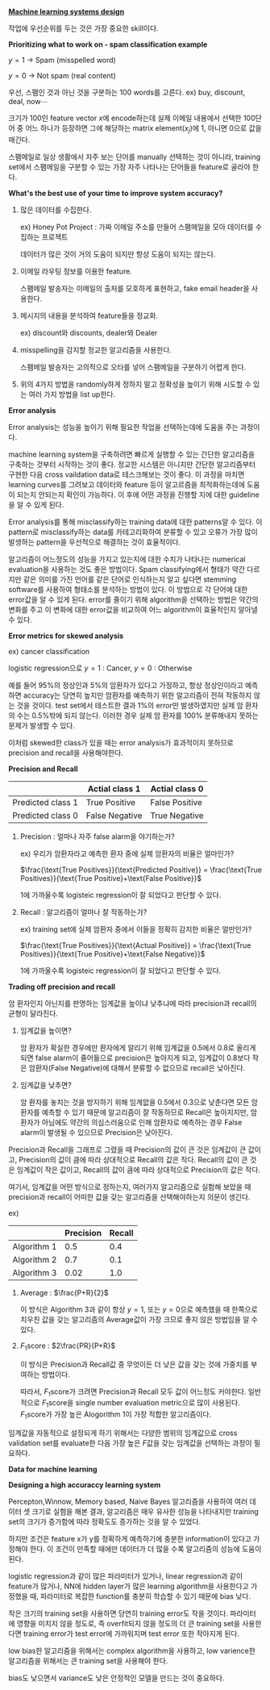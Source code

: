 <Strong><u>Machine learning systems design</u></strong>

작업에 우선순위를 두는 것은 가장 중요한 skill이다.

**Prioritizing what to work on - spam classification example**

$y = 1$ -> Spam (misspelled word)

$y = 0$ -> Not spam  (real content)

우선, 스팸인 것과 아닌 것을 구분하는 100 words를 고른다. ex) buy, discount, deal, now$\cdots$

크기가 100인 feature vector $x$에 encode하는데 실제 이메일 내용에서 선택한 100단어 중 어느 하나가 등장하면 그에 해당하는 matrix element($x_j$)에 1, 아니면 0으로 값을 매긴다.

스팸메일로 일상 생활에서 자주 보는 단어를 manually 선택하는 것이 아니라, training set에서 스팸메일을 구분할 수 있는 가장 자주 나타나는 단어들을 feature로 골라야 한다.

**What's the best use of your time to improve system accuracy?**

1. 많은 데이터를 수집한다. 

   ex) Honey Pot Project : 가짜 이메일 주소를 만들어 스팸메일을 모아 데이터를 수집하는 프로젝트

   데이터가 많은 것이 거의 도움이 되지만 항상 도움이 되지는 않는다.

2. 이메일 라우팅 정보를 이용한 feature.

   스팸메일 발송자는 이메일의 출처를 모호하게 표현하고, fake email header을 사용한다.

3. 메시지의 내용을 분석하여 feature들을 정교화.

   ex) discount와 discounts, dealer와 Dealer

4. misspelling을 감지할 정교한 알고리즘을 사용한다.

   스팸메일 발송자는 고의적으로 오타를 넣어 스팸메일을 구분하기 어렵게 한다.

5. 위의 4가지 방법을 randomly하게 정하지 말고 정확성을 높이기 위해 시도할 수 있는 여러 가지 방법을 list up한다.

**Error analysis**

Error analysis는 성능을 높이기 위해 필요한 작업을 선택하는데에 도움을 주는 과정이다.

machine learning system을 구축하려면 빠르게 실행할 수 있는 간단한 알고리즘을 구축하는 것부터 시작하는 것이 좋다. 정교한 시스템은 아니지만 간단한 알고리즘부터 구현한 다음 cross vaildation data로 테스크해보는 것이 좋다. 이 과정을 마치면 learning curves를 그려보고 데이터와 feature 등이 알고르즘을 최적화하는데에 도움이 되는지 안되는지 확인이 가능하다. 이 후에 어떤 과정을 진행할 지에 대한 guideline을 알 수 있게 된다. 

Error analysis를 통해 misclassify하는 training data에 대한 patterns알 수 있다. 이 pattern로 misclassify하는 data를 카테고리화하여 분류할 수 있고 오류가 가장 많이 발생하는 pattern을 우선적으로 해결하는 것이 효율적이다.

알고리즘이 어느정도의 성능을 가지고 있는지에 대한 수치가 나타나는 numerical evaluation을 사용하는 것도 좋은 방법이다. Spam classifying에서 형태가 약간 다르지만 같은 의미를 가진 언어를 같은 단어로 인식하는지 알고 싶다면 stemming software를 사용하여 형태소를 분석하는 방법이 있다.  이 방법으로 각 단어에 대한 error값을 알 수 있게 된다. error를 줄이기 위해 algorithm을 선택하는 방법은 약간의 변화를 주고 이 변화에 대한 error값을 비교하여 어느 algorithm이 효율적인지 알아낼 수 있다. 



**Error metrics for skewed analysis**

ex) cancer classification

logistic regression으로 $y=1$ : Cancer, $y=0$ : Otherwise

예를 들어 95%의 정상인과 5%의 암환자가 있다고 가정하고, 항상 정상인이라고 예측하면 accuracy는 당연히 높지만 암환자를 예측하기 위한 알고리즘이 전혀 작동하지 않는 것을 것이다. test set에서 테스트한 결과 1%의 error만 발생하였지만 실제 암 환자의 수는 0.5%밖에 되지 않는다. 이러한 경우 실제 암 환자를 100% 분류해내지 못하는 문제가 발생할 수 있다.

이처럼 skewed한 class가 있을 때는 error analysis가 효과적이지 못하므로 precision and recall을 사용해야한다.

**Precision and Recall**

|                   | Actial class 1 | Actial class 0 |
| ----------------- | -------------- | -------------- |
| Predicted class 1 | True Positive  | False Positive |
| Predicted class 0 | False Negative | True Negative  |

1. Precision : 얼마나 자주 false alarm을 야기하는가?

   ex) 우리가 암환자라고 예측한 환자 중에 실제 암환자의 비율은 얼마인가?

   $\frac{\text{True Positives}}{\text{Predicted Positive}} = \frac{\text{True Positives}}{\text{True Positive}+\text{False Positive}}$

   1에 가까울수록 logisteic regression이 잘 되었다고 판단할 수 있다.

2. Recall : 알고리즘이 얼마나 잘 작동하는가?

   ex) training set에 실제 암환자 중에서 이들을 정확히 감지한 비율은 얼만인가?

    $\frac{\text{True Positives}}{\text{Actual Positive}} = \frac{\text{True Positives}}{\text{True Positive}+\text{False Negative}}$

   1에 가까울수록 logisteic regression이 잘 되었다고 판단할 수 있다.



**Trading off precision and recall**

암 환자인지 아닌지를 판명하는 임계값을 높이냐 낮추냐에 따라 precision과 recall의 균형이 달라진다.

1. 임계값을 높이면?

   암 환자가 확실한 경우에만 환자에게 알리기 위해 임계값을 0.5에서 0.8로 올리게 되면 false alarm이 줄어듦으로 precision은 높아지게 되고, 임계값이 0.8보다 작은 암환자(False Negative)에 대해서 분류할 수 없으므로 recall은  낮아진다. 

2. 임계값을 낮추면?

   암 환자를 놓치는 것을 방지하기 위해 임계앖을 0.5에서 0.3으로 낮춘다면 모든 암환자를 예측할 수 있기 때문에 알고리즘이 잘 작동하므로 Recall은 높아지지만, 암 환자가 아님에도 약간의 의심스러움으로 인해 암환자로 예측하는 경우 False alarm이 발생될 수 있으므로 Precision은 낮아진다. 

Precision과 Recall을 그래프로 그렸을 때 Precision의 값이 큰 것은 임계값이 큰 값이고, Precision의 값이 큼에 따라 상대적으로 Recall의 값은 작다. Recall의 값이 큰 것은 임계값이 작은 값이고, Recall의 값이 큼에 따라 상대적으로 Precision의 값은 작다. 

여기서, 임계값을 어떤 방식으로 정하는지, 여러가지 알고리즘으로 실험해 보았을 때 precision과 recall이 어떠한 값을 갖는 알고리즘을 선택해야하는지 의문이 생긴다.

ex) 

|             | Precision | Recall |
| ----------- | --------- | ------ |
| Algorithm 1 | 0.5       | 0.4    |
| Algorithm 2 | 0.7       | 0.1    |
| Algorithm 3 | 0.02      | 1.0    |

1. Average : $\frac{P+R}{2}$ 

   이 방식은 Algorithm 3과 같이 항상 $y=1$, 또는 $y = 0$으로 예측했을 때 한쪽으로 치우친 값을 갖는 알고리즘의 Average값이 가장 크므로 좋지 않은 방법임을 알 수 있다.

2. $F_1$score : $2\frac{PR}{P+R}$

   이 방식은 Precision과 Recall값 중 무엇이든 더 낮은 값을 갖는 것에 가중치를 부여하는 방법이다.

   따라서, $F_1$score가 크려면 Precision과 Recall 모두 값이 어느정도 커야한다. 일반적으로 $F_1$score을 single number evaluation metric으로 많이 사용된다. $F_1$score가 가장 높은 Alogorithm 1이 가장 적합한 알고리즘이다. 

임계값을 자동적으로 설정되게 하기 위해서는 다양한 범위의 임계값으로 cross validation set를 evaluate한 다음 가장 높은 $F$값을 갖는 임계값을 선택하는 과정이 필요하다. 



**Data for machine learning**

**Designing a high accuraccy learning system**

Percepton,Winnow, Memory based, Naive Bayes 알고리즘을 사용하여 여러 데이터 셋 크기로 실험을 해본 결과, 알고리즘은 매우 유사한 성능을 나타내지만 training set의 크기가 증가함에 따라 정확도도 증가하는 것을 알 수 있었다. 

하지만 조건은 feature x가 y를 정확하게 예측하기에 충분한 information이 있다고 가정해야 한다. 이 조건이 만족할 때에만 데이터가 더 많을 수록 알고리즘의 성능에 도움이 된다.

logistic regression과 같이 많은 파라미터가 있거나, linear regression과 같이 feature가 많거나, NN에 hidden layer가 많은 learning algorithm을 사용한다고 가정했을 때, 파라미터로 복잡한 function를 충분히 학습할 수 있기 때문에 bias 낮다. 

작은 크기의 training set을 사용하면 당연히 training error도 작을 것이다. 파라미터에 영향을 미치지 않을 정도로, 즉 overfit되지 않을 정도의 더 큰 training set을 사용한다면 training error가 test error에 가까워지며 test error 또한 작아지게 된다.

low bias한 알고리즘을 위해서는 complex algorithm을 사용하고, low varience한 알고리즘을 위해서는 큰 training set을 사용해야 한다.

bias도 낮으면서 variance도 낮은 안정적인 모델을 만드는 것이 중요하다.